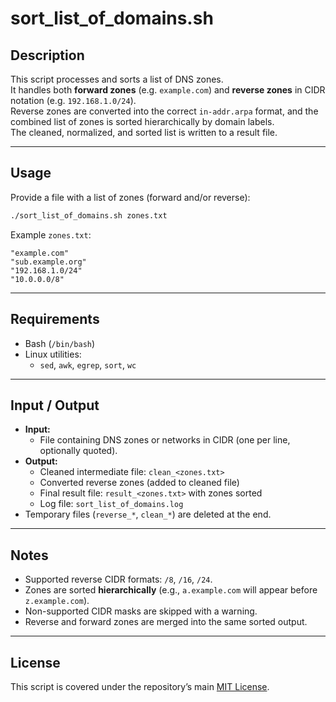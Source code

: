 # sort_list_of_domains.sh

## Description
This script processes and sorts a list of DNS zones.  
It handles both **forward zones** (e.g. `example.com`) and **reverse zones** in CIDR notation (e.g. `192.168.1.0/24`).  
Reverse zones are converted into the correct `in-addr.arpa` format, and the combined list of zones is sorted hierarchically by domain labels.  
The cleaned, normalized, and sorted list is written to a result file.

---

## Usage
Provide a file with a list of zones (forward and/or reverse):  
```bash
./sort_list_of_domains.sh zones.txt
```

Example `zones.txt`:
```
"example.com"
"sub.example.org"
"192.168.1.0/24"
"10.0.0.0/8"
```

---

## Requirements
- Bash (`/bin/bash`)
- Linux utilities:
  - `sed`, `awk`, `egrep`, `sort`, `wc`

---

## Input / Output
- **Input:**  
  - File containing DNS zones or networks in CIDR (one per line, optionally quoted).
- **Output:**  
  - Cleaned intermediate file: `clean_<zones.txt>`  
  - Converted reverse zones (added to cleaned file)  
  - Final result file: `result_<zones.txt>` with zones sorted  
  - Log file: `sort_list_of_domains.log`  
- Temporary files (`reverse_*`, `clean_*`) are deleted at the end.

---

## Notes
- Supported reverse CIDR formats: `/8`, `/16`, `/24`.  
- Zones are sorted **hierarchically** (e.g., `a.example.com` will appear before `z.example.com`).  
- Non-supported CIDR masks are skipped with a warning.  
- Reverse and forward zones are merged into the same sorted output.  

---

## License
This script is covered under the repository’s main [MIT License](../LICENSE).
